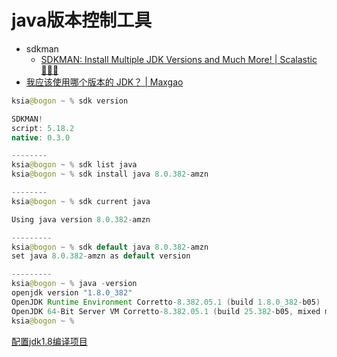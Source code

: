 #  java版本控制工具
- sdkman
	- [SDKMAN: Install Multiple JDK Versions and Much More! | Scalastic 👨🏻‍💻](https://scalastic.io/en/installer-java-sdkman/)
- [我应该使用哪个版本的 JDK？ | Maxgao](https://www.ga0x.com/docs/Java/base/whichjdk)
```java
ksia@bogon ~ % sdk version

SDKMAN!
script: 5.18.2
native: 0.3.0

--------
ksia@bogon ~ % sdk list java
ksia@bogon ~ % sdk install java 8.0.382-amzn

--------
ksia@bogon ~ % sdk current java 

Using java version 8.0.382-amzn

---------
ksia@bogon ~ % sdk default java 8.0.382-amzn 
set java 8.0.382-amzn as default version

---------
ksia@bogon ~ % java -version 
openjdk version "1.8.0_382"
OpenJDK Runtime Environment Corretto-8.382.05.1 (build 1.8.0_382-b05)
OpenJDK 64-Bit Server VM Corretto-8.382.05.1 (build 25.382-b05, mixed mode)
ksia@bogon ~ % 
```

[配置jdk1.8编译项目](课程&笔记/技术栈/尚硅谷/谷粒商城/步骤与问题/recources/Maven-Mac%20m1pro.md#配置jdk1.8编译项目)